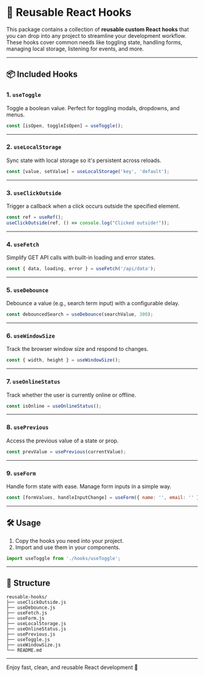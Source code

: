 # 🧰 Reusable React Hooks

This package contains a collection of **reusable custom React hooks** that you can drop into any project to streamline your development workflow. These hooks cover common needs like toggling state, handling forms, managing local storage, listening for events, and more.

---

## 📦 Included Hooks

### 1. `useToggle`
Toggle a boolean value. Perfect for toggling modals, dropdowns, and menus.

```js
const [isOpen, toggleIsOpen] = useToggle();
```

---

### 2. `useLocalStorage`
Sync state with local storage so it's persistent across reloads.

```js
const [value, setValue] = useLocalStorage('key', 'default');
```

---

### 3. `useClickOutside`
Trigger a callback when a click occurs outside the specified element.

```js
const ref = useRef();
useClickOutside(ref, () => console.log("Clicked outside!"));
```

---

### 4. `useFetch`
Simplify GET API calls with built-in loading and error states.

```js
const { data, loading, error } = useFetch('/api/data');
```

---

### 5. `useDebounce`
Debounce a value (e.g., search term input) with a configurable delay.

```js
const debouncedSearch = useDebounce(searchValue, 300);
```

---

### 6. `useWindowSize`
Track the browser window size and respond to changes.

```js
const { width, height } = useWindowSize();
```

---

### 7. `useOnlineStatus`
Track whether the user is currently online or offline.

```js
const isOnline = useOnlineStatus();
```

---

### 8. `usePrevious`
Access the previous value of a state or prop.

```js
const prevValue = usePrevious(currentValue);
```

---

### 9. `useForm`
Handle form state with ease. Manage form inputs in a simple way.

```js
const [formValues, handleInputChange] = useForm({ name: '', email: '' });
```

---

## 🛠 Usage

1. Copy the hooks you need into your project.
2. Import and use them in your components.

```js
import useToggle from './hooks/useToggle';
```

---

## 📂 Structure

```
reusable-hooks/
├── useClickOutside.js
├── useDebounce.js
├── useFetch.js
├── useForm.js
├── useLocalStorage.js
├── useOnlineStatus.js
├── usePrevious.js
├── useToggle.js
├── useWindowSize.js
└── README.md
```

---

Enjoy fast, clean, and reusable React development 🚀
